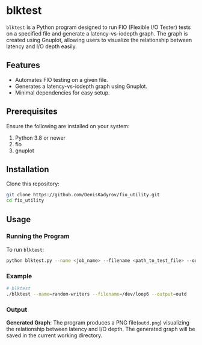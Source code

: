 # blktest

`blktest` is a Python program designed to run FIO (Flexible I/O Tester) tests on a specified file and generate a latency-vs-iodepth graph. The graph is created using Gnuplot, allowing users to visualize the relationship between latency and I/O depth easily.

## Features
- Automates FIO testing on a given file.
- Generates a latency-vs-iodepth graph using Gnuplot.
- Minimal dependencies for easy setup.

## Prerequisites
Ensure the following are installed on your system:
1. Python 3.8 or newer
2. fio
3. gnuplot

## Installation
Clone this repository:
   ```bash
   git clone https://github.com/DenisKadyrov/fio_utility.git
   cd fio_utility
   ```

## Usage
### Running the Program
To run `blktest`:

```bash
python blktest.py --name <job_name> --filename <path_to_test_file> --output <output_file_name>
```
### Example
```bash
# blktest
./blktest --name=random-writers --filename=/dev/loop6 --output=outd
```

### Output
**Generated Graph**: The program produces a PNG file(`outd.png`) visualizing the relationship between latency and I/O depth.
The generated graph will be saved in the current working directory.

